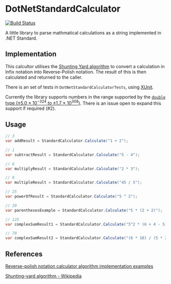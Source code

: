 # DotNetStandardCalculator

[![Build Status](https://travis-ci.org/Rooster212/DotNetStandardCalculator.svg?branch=master)](https://travis-ci.org/Rooster212/DotNetStandardCalculator)

A little library to parse mathmatical calculations as a string implemented in .NET Standard.

## Implementation

This calcultor utilises the [Shunting Yard algorithm](https://en.wikipedia.org/wiki/Shunting-yard_algorithm) to convert a calculation in Infix notation into Reverse-Polish notation. The result of this is then calculated and returned to the caller.

There is an set of tests in `DotNetStandardCalculatorTests`, using [XUnit](https://github.com/xunit/xunit).

Currently the library supports numbers in the range supported by the [`double` type (±5.0 × 10<sup>−324</sup> <i>to</i> ±1.7 × 10<sup>308</sup>)](https://docs.microsoft.com/en-us/dotnet/articles/csharp/language-reference/keywords/double). There is an issue open to expand this support if required (#2).

## Usage
```csharp
// 3
var addResult = StandardCalculator.Calculate("1 + 2");

// 1
var subtractResult = StandardCalculator.Calculate("5 - 4");

// 6
var multiplyResult = StandardCalculator.Calculate("2 * 3");

// 9
var multipleResult = StandardCalculator.Calculate("45 / 5");

// 25
var powerOfResult = StandardCalculator.Calculate("5 ^ 2");

// 20
var parenthesesExample = StandardCalculator.Calculate("5 * (2 + 2)");

// 125
var complexSumResult1 = StandardCalculator.Calculate("5^2 * (6 + 4 - 5)");

// 70
var complexSumResult2 = StandardCalculator.Calculate("(6 * 10) / (5 * 2) + 4^3");
```

## References

[Reverse-polish notation calculator algorithm implementation examples](https://rosettacode.org/wiki/Parsing/RPN_calculator_algorithm)

[Shunting-yard algorithm - Wikipedia](https://en.wikipedia.org/wiki/Shunting-yard_algorithm)
